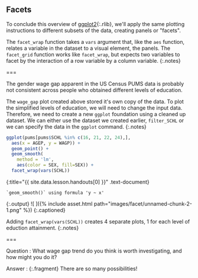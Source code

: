 ---
---


## Facets

To conclude this overview of [ggplot2](){:.rlib}, we'll apply the same plotting
instructions to different subsets of the data, creating panels or "facets".

The `facet_wrap` function takes a `vars` argument that, like the `aes` function,
relates a variable in the dataset to a visual element, the panels. The
`facet_grid` function works like `facet_wrap`, but expects two variables to
facet by the interaction of a row variable by a column variable.
{:.notes}

===

The gender wage gap apparent in the US Census PUMS data is probably not
consistent across people who obtained different levels of education.

The `wage_gap` plot created above stored it's own copy of the data. To plot the simplified levels of education, we will need to change the input data. Therefore, we need to create a
new `ggplot` foundation using a cleaned up dataset. We can either use the dataset we created earlier, `filter_SCHL` or we can specify the data in the `ggplot` command.
{:.notes}



~~~r
ggplot(pums[pums$SCHL %in% c(16, 21, 22, 24),],
  aes(x = AGEP, y = WAGP)) + 
  geom_point() +
  geom_smooth(
    method = 'lm',
    aes(color = SEX, fill=SEX)) +
  facet_wrap(vars(SCHL))
~~~
{:title="{{ site.data.lesson.handouts[0] }}" .text-document}


~~~
`geom_smooth()` using formula 'y ~ x'
~~~
{:.output}
![ ]({% include asset.html path="images/facet/unnamed-chunk-2-1.png" %})
{:.captioned}

Adding `facet_wrap(vars(SCHL))` creates 4 separate plots, 1 for each level of eduction attainment.
{:.notes}

===

Question
: What wage gap trend do you think is worth investigating, and how might you
do it?

Answer
: {:.fragment} There are so many possibilities! 
